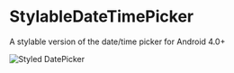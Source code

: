 StylableDateTimePicker
======================

A stylable version of the date/time picker for Android 4.0+

![Styled DatePicker](/../screenshots/screenshots/orange_datepicker?raw=true "DatePicker Orange Theme")